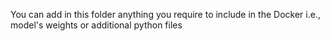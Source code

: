You can add in this folder anything you require to include in the Docker
i.e., model's weights or additional python files
